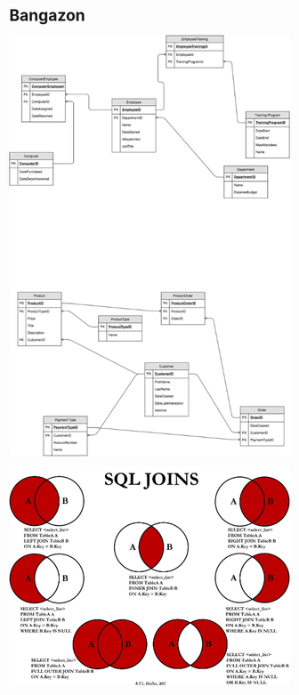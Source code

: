 # Bangazon

![Bangazon ERD ](BangazonERD.jpeg "Optional Title")

![SQL Join](sqljointables.jpg "Sql Join Tables")









